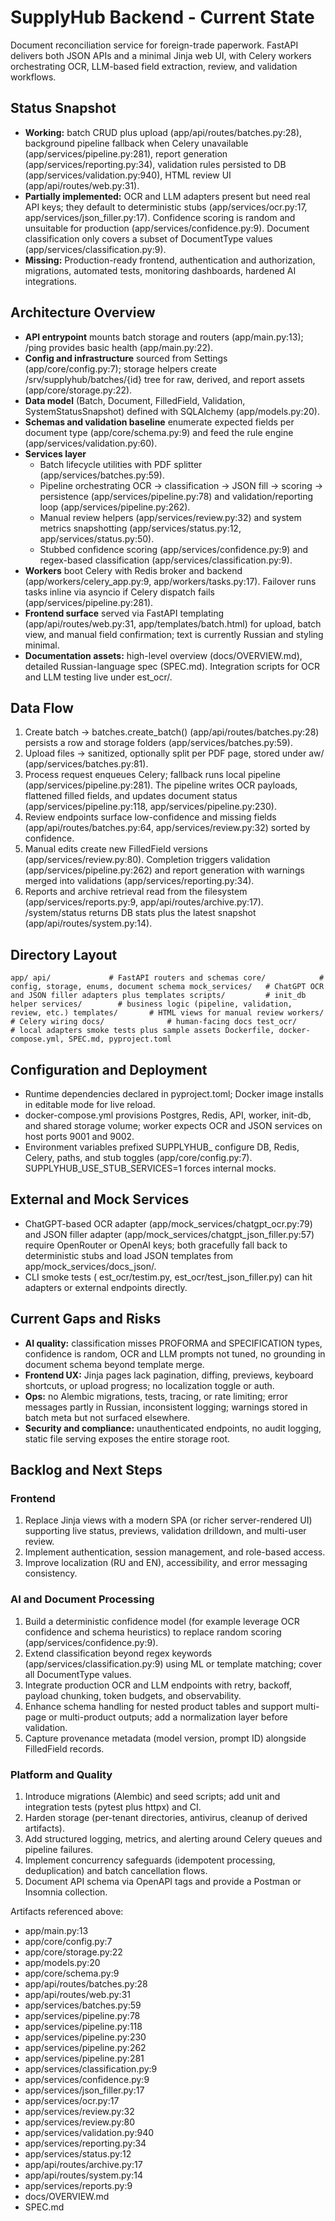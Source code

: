 ﻿# SupplyHub Backend - Current State

Document reconciliation service for foreign-trade paperwork. FastAPI delivers both JSON APIs and a minimal Jinja web UI, with Celery workers orchestrating OCR, LLM-based field extraction, review, and validation workflows.

## Status Snapshot
- **Working:** batch CRUD plus upload (app/api/routes/batches.py:28), background pipeline fallback when Celery unavailable (app/services/pipeline.py:281), report generation (app/services/reporting.py:34), validation rules persisted to DB (app/services/validation.py:940), HTML review UI (app/api/routes/web.py:31).
- **Partially implemented:** OCR and LLM adapters present but need real API keys; they default to deterministic stubs (app/services/ocr.py:17, app/services/json_filler.py:17). Confidence scoring is random and unsuitable for production (app/services/confidence.py:9). Document classification only covers a subset of DocumentType values (app/services/classification.py:9).
- **Missing:** Production-ready frontend, authentication and authorization, migrations, automated tests, monitoring dashboards, hardened AI integrations.

## Architecture Overview
- **API entrypoint** mounts batch storage and routers (app/main.py:13); /ping provides basic health (app/main.py:22).
- **Config and infrastructure** sourced from Settings (app/core/config.py:7); storage helpers create /srv/supplyhub/batches/{id} tree for raw, derived, and report assets (app/core/storage.py:22).
- **Data model** (Batch, Document, FilledField, Validation, SystemStatusSnapshot) defined with SQLAlchemy (app/models.py:20).
- **Schemas and validation baseline** enumerate expected fields per document type (app/core/schema.py:9) and feed the rule engine (app/services/validation.py:60).
- **Services layer**
  - Batch lifecycle utilities with PDF splitter (app/services/batches.py:59).
  - Pipeline orchestrating OCR -> classification -> JSON fill -> scoring -> persistence (app/services/pipeline.py:78) and validation/reporting loop (app/services/pipeline.py:262).
  - Manual review helpers (app/services/review.py:32) and system metrics snapshotting (app/services/status.py:12, app/services/status.py:50).
  - Stubbed confidence scoring (app/services/confidence.py:9) and regex-based classification (app/services/classification.py:9).
- **Workers** boot Celery with Redis broker and backend (app/workers/celery_app.py:9, app/workers/tasks.py:17). Failover runs tasks inline via asyncio if Celery dispatch fails (app/services/pipeline.py:281).
- **Frontend surface** served via FastAPI templating (app/api/routes/web.py:31, app/templates/batch.html) for upload, batch view, and manual field confirmation; text is currently Russian and styling minimal.
- **Documentation assets:** high-level overview (docs/OVERVIEW.md), detailed Russian-language spec (SPEC.md). Integration scripts for OCR and LLM testing live under 	est_ocr/.

## Data Flow
1. Create batch -> batches.create_batch() (app/api/routes/batches.py:28) persists a row and storage folders (app/services/batches.py:59).
2. Upload files -> sanitized, optionally split per PDF page, stored under 
aw/ (app/services/batches.py:81).
3. Process request enqueues Celery; fallback runs local pipeline (app/services/pipeline.py:281). The pipeline writes OCR payloads, flattened filled fields, and updates document status (app/services/pipeline.py:118, app/services/pipeline.py:230).
4. Review endpoints surface low-confidence and missing fields (app/api/routes/batches.py:64, app/services/review.py:32) sorted by confidence.
5. Manual edits create new FilledField versions (app/services/review.py:80). Completion triggers validation (app/services/pipeline.py:262) and report generation with warnings merged into validations (app/services/reporting.py:34).
6. Reports and archive retrieval read from the filesystem (app/services/reports.py:9, app/api/routes/archive.py:17). /system/status returns DB stats plus the latest snapshot (app/api/routes/system.py:14).

## Directory Layout
`
app/
  api/             # FastAPI routers and schemas
  core/            # config, storage, enums, document schema
  mock_services/   # ChatGPT OCR and JSON filler adapters plus templates
  scripts/         # init_db helper
  services/        # business logic (pipeline, validation, review, etc.)
  templates/       # HTML views for manual review
  workers/         # Celery wiring
docs/              # human-facing docs
test_ocr/          # local adapters smoke tests plus sample assets
Dockerfile, docker-compose.yml, SPEC.md, pyproject.toml
`

## Configuration and Deployment
- Runtime dependencies declared in pyproject.toml; Docker image installs in editable mode for live reload.
- docker-compose.yml provisions Postgres, Redis, API, worker, init-db, and shared storage volume; worker expects OCR and JSON services on host ports 9001 and 9002.
- Environment variables prefixed SUPPLYHUB_ configure DB, Redis, Celery, paths, and stub toggles (app/core/config.py:7). SUPPLYHUB_USE_STUB_SERVICES=1 forces internal mocks.

## External and Mock Services
- ChatGPT-based OCR adapter (app/mock_services/chatgpt_ocr.py:79) and JSON filler adapter (app/mock_services/chatgpt_json_filler.py:57) require OpenRouter or OpenAI keys; both gracefully fall back to deterministic stubs and load JSON templates from app/mock_services/docs_json/.
- CLI smoke tests (	est_ocr/testim.py, 	est_ocr/test_json_filler.py) can hit adapters or external endpoints directly.

## Current Gaps and Risks
- **AI quality:** classification misses PROFORMA and SPECIFICATION types, confidence is random, OCR and LLM prompts not tuned, no grounding in document schema beyond template merge.
- **Frontend UX:** Jinja pages lack pagination, diffing, previews, keyboard shortcuts, or upload progress; no localization toggle or auth.
- **Ops:** no Alembic migrations, tests, tracing, or rate limiting; error messages partly in Russian, inconsistent logging; warnings stored in batch meta but not surfaced elsewhere.
- **Security and compliance:** unauthenticated endpoints, no audit logging, static file serving exposes the entire storage root.

## Backlog and Next Steps
### Frontend
1. Replace Jinja views with a modern SPA (or richer server-rendered UI) supporting live status, previews, validation drilldown, and multi-user review.
2. Implement authentication, session management, and role-based access.
3. Improve localization (RU and EN), accessibility, and error messaging consistency.

### AI and Document Processing
1. Build a deterministic confidence model (for example leverage OCR confidence and schema heuristics) to replace random scoring (app/services/confidence.py:9).
2. Extend classification beyond regex keywords (app/services/classification.py:9) using ML or template matching; cover all DocumentType values.
3. Integrate production OCR and LLM endpoints with retry, backoff, payload chunking, token budgets, and observability.
4. Enhance schema handling for nested product tables and support multi-page or multi-product outputs; add a normalization layer before validation.
5. Capture provenance metadata (model version, prompt ID) alongside FilledField records.

### Platform and Quality
1. Introduce migrations (Alembic) and seed scripts; add unit and integration tests (pytest plus httpx) and CI.
2. Harden storage (per-tenant directories, antivirus, cleanup of derived artifacts).
3. Add structured logging, metrics, and alerting around Celery queues and pipeline failures.
4. Implement concurrency safeguards (idempotent processing, deduplication) and batch cancellation flows.
5. Document API schema via OpenAPI tags and provide a Postman or Insomnia collection.

Artifacts referenced above:
- app/main.py:13
- app/core/config.py:7
- app/core/storage.py:22
- app/models.py:20
- app/core/schema.py:9
- app/api/routes/batches.py:28
- app/api/routes/web.py:31
- app/services/batches.py:59
- app/services/pipeline.py:78
- app/services/pipeline.py:118
- app/services/pipeline.py:230
- app/services/pipeline.py:262
- app/services/pipeline.py:281
- app/services/classification.py:9
- app/services/confidence.py:9
- app/services/json_filler.py:17
- app/services/ocr.py:17
- app/services/review.py:32
- app/services/review.py:80
- app/services/validation.py:940
- app/services/reporting.py:34
- app/services/status.py:12
- app/api/routes/archive.py:17
- app/api/routes/system.py:14
- app/services/reports.py:9
- docs/OVERVIEW.md
- SPEC.md
